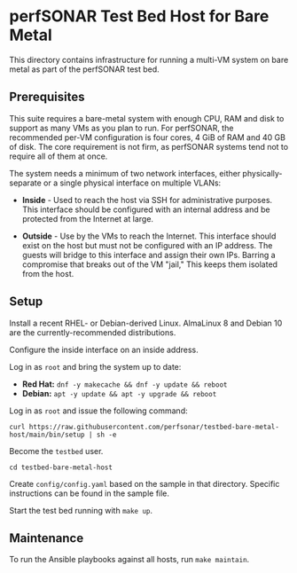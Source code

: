 # perfSONAR Test Bed Host for Bare Metal

This directory contains infrastructure for running a multi-VM system
on bare metal as part of the perfSONAR test bed.


## Prerequisites

This suite requires a bare-metal system with enough CPU, RAM and disk
to support as many VMs as you plan to run.  For perfSONAR, the
recommended per-VM configuration is four cores, 4 GiB of RAM and 40 GB
of disk.  The core requirement is not firm, as perfSONAR systems tend
not to require all of them at once.

The system needs a minimum of two network interfaces, either
physically-separate or a single physical interface on multiple VLANs:

 * **Inside** - Used to reach the host via SSH for administrative
   purposes.  This interface should be configured with an internal
   address and be protected from the Internet at large.

 * **Outside** - Use by the VMs to reach the Internet.  This interface
   should exist on the host but must not be configured with an IP
   address.  The guests will bridge to this interface and assign their
   own IPs.  Barring a compromise that breaks out of the VM "jail,"
   This keeps them isolated from the host.


## Setup

Install a recent RHEL- or Debian-derived Linux.  AlmaLinux 8 and
Debian 10 are the currently-recommended distributions.

Configure the inside interface on an inside address.

Log in as `root` and bring the system up to date:
 * **Red Hat:** `dnf -y makecache && dnf -y update && reboot`
 * **Debian:** `apt -y update && apt -y upgrade && reboot`

Log in as `root` and issue the following command:
```
curl https://raw.githubusercontent.com/perfsonar/testbed-bare-metal-host/main/bin/setup | sh -e
```

Become the `testbed` user.

`cd testbed-bare-metal-host`

Create `config/config.yaml` based on the sample in that directory.
Specific instructions can be found in the sample file.

Start the test bed running with `make up`.


## Maintenance

To run the Ansible playbooks against all hosts, run `make maintain`.
